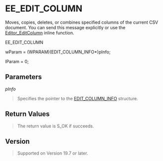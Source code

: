 # EE\_EDIT\_COLUMN

Moves, copies, deletes, or combines specified columns of the current CSV document. You can send this message explicitly or use the [Editor\_EditColumn](../macro/editor_editcolumn) inline function.

EE\_EDIT\_COLUMN

wParam = (WPARAM)(EDIT\_COLUMN\_INFO\*)pInfo;

lParam = 0;

## Parameters

_pInfo_

> Specifies the pointer to the [EDIT\_COLUMN\_INFO](../structure/edit_column_info) structure.

## Return Values

> The return value is S\_OK if succeeds.

## Version

> Supported on Version 19.7 or later.

